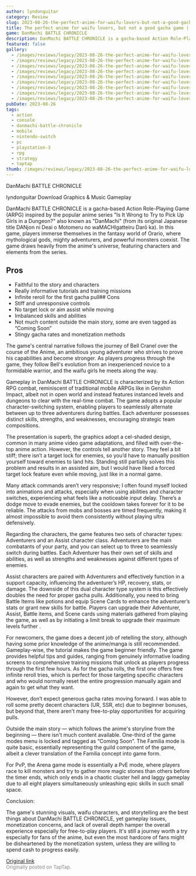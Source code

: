 ```yaml
---
author: lyndonguitar
category: Review
slug: 2023-08-26-the-perfect-anime-for-waifu-lovers-but-not-a-good-gacha-game-review-danmachi-battle-ch
title: The perfect anime for waifu lovers, but not a good gacha game | Review - DanMachi BATTLE CHRONICLE
game: DanMachi BATTLE CHRONICLE
description: DanMachi BATTLE CHRONICLE is a gacha-based Action Role-Playing Game (ARPG) inspired by the popular anime series "Is It Wrong to Try to Pick Up Girls in a Dungeon?" also known as "DanMachi" (from its original Japanese title DANjon ni Deai o Motomeru no waMACHIgatteiru Darō ka). In this game, players immerse themselves in the fantasy world of Orario, where mythological gods, mighty adventurers, and powerful monsters coexist. The game draws heavily from the anime's universe, featuring characters and elements from the series.
featured: false
gallery:
  - /images/reviews/legacy/2023-08-26-the-perfect-anime-for-waifu-lovers-but-not-a-good-gacha-game--review---danmachi-battle-ch-0.avif
  - /images/reviews/legacy/2023-08-26-the-perfect-anime-for-waifu-lovers-but-not-a-good-gacha-game--review---danmachi-battle-ch-1.avif
  - /images/reviews/legacy/2023-08-26-the-perfect-anime-for-waifu-lovers-but-not-a-good-gacha-game--review---danmachi-battle-ch-2.avif
  - /images/reviews/legacy/2023-08-26-the-perfect-anime-for-waifu-lovers-but-not-a-good-gacha-game--review---danmachi-battle-ch-3.avif
  - /images/reviews/legacy/2023-08-26-the-perfect-anime-for-waifu-lovers-but-not-a-good-gacha-game--review---danmachi-battle-ch-4.avif
  - /images/reviews/legacy/2023-08-26-the-perfect-anime-for-waifu-lovers-but-not-a-good-gacha-game--review---danmachi-battle-ch-5.avif
  - /images/reviews/legacy/2023-08-26-the-perfect-anime-for-waifu-lovers-but-not-a-good-gacha-game--review---danmachi-battle-ch-6.avif
  - /images/reviews/legacy/2023-08-26-the-perfect-anime-for-waifu-lovers-but-not-a-good-gacha-game--review---danmachi-battle-ch-7.avif
  - /images/reviews/legacy/2023-08-26-the-perfect-anime-for-waifu-lovers-but-not-a-good-gacha-game--review---danmachi-battle-ch-8.avif
pubDate: 2023-08-26
tags:
  - action
  - console
  - danmachi-battle-chronicle
  - mobile
  - nintendo-switch
  - pc
  - playstation-3
  - rpg
  - strategy
  - taptap
thumb: /images/reviews/legacy/2023-08-26-the-perfect-anime-for-waifu-lovers-but-not-a-good-gacha-game--review---danmachi-battle-ch-0.avif
---
```


DanMachi BATTLE CHRONICLE

lyndonguitar
Download
Graphics & Music
Gameplay

DanMachi BATTLE CHRONICLE is a gacha-based Action Role-Playing Game (ARPG) inspired by the popular anime series "Is It Wrong to Try to Pick Up Girls in a Dungeon?" also known as "DanMachi" (from its original Japanese title DANjon ni Deai o Motomeru no waMACHIgatteiru Darō ka). In this game, players immerse themselves in the fantasy world of Orario, where mythological gods, mighty adventurers, and powerful monsters coexist. The game draws heavily from the anime's universe, featuring characters and elements from the series.




## Pros
- Faithful to the story and characters
- Really informative tutorials and training missions
- Infinite reroll for the first gacha pull## Cons
- Stiff and unresponsive controls
- No target lock or aim assist while moving
- Imbalanced skills and abilities
- Not much content outside the main story, some are even tagged as “Coming Soon”
- Stingy gacha rates and monetization methods


The game's central narrative follows the journey of Bell Cranel over the course of the Anime, an ambitious young adventurer who strives to prove his capabilities and become stronger. As players progress through the game, they follow Bell's evolution from an inexperienced novice to a formidable warrior, and the waifu girls he meets along the way.

Gameplay in DanMachi BATTLE CHRONICLE is characterized by its Action RPG combat, reminiscent of traditional mobile ARPGs like in Genshin Impact, albeit not in open world and instead features instanced levels and dungeons to clear with the real-time combat. The game adopts a popular character-switching system, enabling players to seamlessly alternate between up to three adventurers during battles. Each adventurer possesses distinct skills, strengths, and weaknesses, encouraging strategic team compositions.

The presentation is superb, the graphics adopt a cel-shaded design, common in many anime video game adaptations, and filled with over-the-top anime action. However, the controls tell another story. They feel a bit stiff; there isn’t a target lock for enemies, so you’d have to manually position yourself toward enemies to land hits. Standing still partially solves this problem and results in an assisted aim, but I would have liked a forced target lock feature even while moving, just like in a normal game.

Many attack commands aren’t very responsive; I often found myself locked into animations and attacks, especially when using abilities and character switches, experiencing what feels like a noticeable input delay. There’s a dodge move to evade enemies, but the cooldown takes forever for it to be reliable. The attacks from mobs and bosses are timed frequently, making it almost impossible to avoid them consistently without playing ultra defensively.

Regarding the characters, the game features two sets of character types: Adventurers and an Assist character class. Adventurers are the main combatants of your party, and you can select up to three to seamlessly switch during battles. Each Adventurer has their own set of skills and abilities, as well as strengths and weaknesses against different types of enemies.

Assist characters are paired with Adventurers and effectively function in a support capacity, influencing the adventurer’s HP, recovery, stats, or damage. The downside of this dual character type system is this effectively doubles the need for proper gacha pulls. Additionally, you need to bring Battle Items like potions and equip Scene Cards to enhance the adventurer’s stats or grant new skills for battle. Players can upgrade their Adventurer, Assist, Battle items, and Scene cards using materials gathered from playing the game, as well as by initiating a limit break to upgrade their maximum levels further .

For newcomers, the game does a decent job of retelling the story, although having some prior knowledge of the anime/manga is still recommended. Gameplay-wise, the tutorial makes the game beginner friendly. The game provides helpful tips and guides, ranging from genuinely informative loading screens to comprehensive training missions that unlock as players progress through the first few hours. As for the gacha rolls, the first one offers free infinite reroll tries, which is perfect for those targeting specific characters and who would normally reset the entire progression manually again and again to get what they want.

However, don’t expect generous gacha rates moving forward. I was able to roll some pretty decent characters (UR, SSR, etc) due to beginner bonuses, but beyond that, there aren't many free-to-play opportunities for acquiring pulls.

Outside the main story — which follows the anime's storyline from the beginning — there isn't much content available. One-third of the game modes menu is locked and tagged as “Coming Soon”. The Familia mode is quite basic, essentially representing the guild component of the game, albeit a clever translation of the Familia concept into game form.

For PvP, the Arena game mode is essentially a PvE mode, where players race to kill monsters and try to gather more magic stones than others before the timer ends, which only ends in a chaotic cluster hell and laggy gameplay due to all eight players simultaneously unleashing epic skills in such small space.

Conclusion:

The game's stunning visuals, waifu characters, and storytelling are the best things about DanMachi BATTLE CHRONICLE, yet gameplay issues, monetization concerns, and lack of overall depth hamper the overall experience especially for free-to-play players. It's still a journey worth a try especially for fans of the anime, but even the most hardcore of fans might be disheartened by the monetization system, unless they are willing to spend cash to progress easily.

[Original link](https://www.taptap.io/post/6197508)<br><span style="font-size: 0.95em; color: #888;">Originally posted on TapTap.</span>